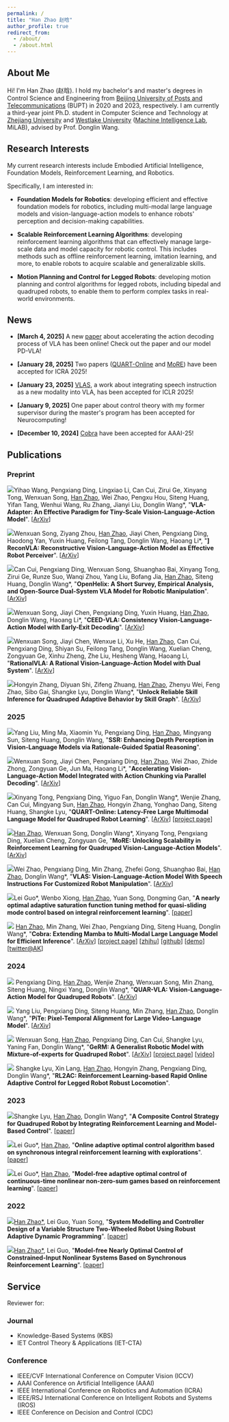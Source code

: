 ```yaml
---
permalink: /
title: "Han Zhao 赵晗"
author_profile: true
redirect_from: 
  - /about/
  - /about.html
---
```


<h2 id='about'>About Me</h2>

Hi! I'm Han Zhao (赵晗). I hold my bachelor's and master's degrees in Control Science and Engineering from <a href="https://www.bupt.edu.cn/">Beijing University of Posts and Telecommunications</a> (BUPT) in 2020 and 2023, respectively. I am currently a third-year joint Ph.D. student in Computer Science and Technology at <a href="https://www.zju.edu.cn/">Zhejiang University</a> and <a href="https://www.westlake.edu.cn/">Westlake University</a> (<a href="https://milab.westlake.edu.cn/">Machine Intelligence Lab</a>, MiLAB), advised by Prof. Donglin Wang. 


<h2 id='research-interests'>Research Interests</h2>
My current research interests include Embodied Artificial Intelligence, Foundation Models, Reinforcement Learning, and Robotics. 

Specifically, I am interested in:
- **Foundation Models for Robotics**: developing efficient and effective foundation models for robotics, including multi-modal large language models and vision-language-action models to enhance robots' perception and decision-making capabilities.

- **Scalable Reinforcement Learning Algorithms**: developing reinforcement learning algorithms that can effectively manage large-scale data and model capacity for robotic control. This includes methods such as offline reinforcement learning, imitation learning, and more, to enable robots to acquire scalable and generalizable skills.

- **Motion Planning and Control for Legged Robots**: developing motion planning and control algorithms for legged robots, including bipedal and quadruped robots, to enable them to perform complex tasks in real-world environments.


<h2 id='news'>News</h2>

* **[March 4, 2025]** A new [paper](https://arxiv.org/abs/2503.02310) about accelerating the action decoding process of VLA has been online! Check out the paper and our model PD-VLA!

* **[January 28, 2025]** Two papers ([QUART-Online](https://arxiv.org/abs/2412.15576) and [MoRE](https://arxiv.org/abs/2503.08007)) have been accepted for ICRA 2025!

* **[January 23, 2025]** [VLAS](https://arxiv.org/abs/2502.13508), a work about integrating speech instruction as a new modality into VLA, has been accepted for ICLR 2025!

* **[January 9, 2025]** One paper about control theory with my former supervisor during the master's program has been accepted for Neurocomputing!

* **[December 10, 2024]** [Cobra](https://arxiv.org/abs/2403.14520) have been accepted for AAAI-25!

<!--
* **[July 4, 2024]** Two papers ([PiTe](https://arxiv.org/abs/2409.07239) and [QUAR-VLA](https://arxiv.org/abs/2312.14457)) have been accepted for ECCV 2024!

* **[June 30, 2024]** [GeRM](https://arxiv.org/abs/2403.13358) has been accepted for IROS 2024!

* **[May 14, 2024]** One paper (RL2AC) has been accepted for RSS 2024!

* **[March 22, 2024]** A new [paper](https://arxiv.org/abs/2403.14520) about Cobra, an efficient multi-modal large language model, was released. [Project page](https://sites.google.com/view/cobravlm) has been available. The paper has been featured by [Hugging Face Daily Papers](https://huggingface.co/papers?date=2024-03-22)! [Demo](https://huggingface.co/spaces/han1997/cobra) has been available!

* **[March 20, 2024]** A new [paper](https://arxiv.org/abs/2403.13358) about GeRM, a generalist robotic model with the mixture-of-experts architecture and RL training method for quadruped robot, was released. [Project page](https://songwxuan.github.io/GeRM/) has been available. [Video](https://www.youtube.com/watch?v=tjgIxsXW0JU) has been available!
-->


<h2 id='publications'>Publications</h2>

### Preprint

<a href="https://arxiv.org/abs/2509.09372" target="_blank"><img src="https://img.shields.io/badge/arXiv-2509.09372-B31B1B?style=for-the-badge"></a>Yihao Wang, Pengxiang Ding, Lingxiao Li, Can Cui, Zirui Ge, Xinyang Tong, Wenxuan Song, <u>Han Zhao</u>, Wei Zhao, Pengxu Hou, Siteng Huang, Yifan Tang, Wenhui Wang, Ru Zhang, Jianyi Liu, Donglin Wang\*, &quot;**VLA-Adapter: An Effective Paradigm for Tiny-Scale Vision-Language-Action Model**&quot;. [[ArXiv](https://arxiv.org/pdf/2509.09372.pdf)]

<a href="https://arxiv.org/abs/2508.10333" target="_blank"><img src="https://img.shields.io/badge/arXiv-2508.10333-B31B1B?style=for-the-badge"></a>Wenxuan Song, Ziyang Zhou, <u>Han Zhao</u>, Jiayi Chen, Pengxiang Ding, Haodong Yan, Yuxin Huang, Feilong Tang, Donglin Wang, Haoang Li\*, &quot;**]
ReconVLA: Reconstructive Vision-Language-Action Model as Effective Robot Perceiver**&quot;. [[ArXiv](https://arxiv.org/pdf/2508.10333.pdf)]

<a href="https://arxiv.org/abs/2505.03912" target="_blank"><img src="https://img.shields.io/badge/arXiv-2505.03912-B31B1B?style=for-the-badge"></a>Can Cui, Pengxiang Ding, Wenxuan Song, Shuanghao Bai, Xinyang Tong, Zirui Ge, Runze Suo, Wanqi Zhou, Yang Liu, Bofang Jia, <u>Han Zhao</u>, Siteng Huang, Donglin Wang\*, &quot;**OpenHelix: A Short Survey, Empirical Analysis, and Open-Source Dual-System VLA Model for Robotic Manipulation**&quot;. [[ArXiv](https://arxiv.org/pdf/2505.03912.pdf)]

<a href="https://arxiv.org/abs/2506.13725" target="_blank"><img src="https://img.shields.io/badge/arXiv-2506.13725-B31B1B?style=for-the-badge"></a>Wenxuan Song, Jiayi Chen, Pengxiang Ding, Yuxin Huang, <u>Han Zhao</u>, Donglin Wang, Haoang Li\*, &quot;**CEED-VLA: Consistency Vision-Language-Action Model with Early-Exit Decoding**&quot;. [[ArXiv](https://arxiv.org/pdf/2506.13725.pdf)]

<a href="https://arxiv.org/abs/2506.10826" target="_blank"><img src="https://img.shields.io/badge/arXiv-2506.10826-B31B1B?style=for-the-badge"></a>Wenxuan Song, Jiayi Chen, Wenxue Li, Xu He, <u>Han Zhao</u>, Can Cui, Pengxiang Ding, Shiyan Su, Feilong Tang,
 Donglin Wang, Xuelian Cheng, Zongyuan Ge, Xinhu Zheng, Zhe Liu, Hesheng Wang, Haoang Li, &quot;**RationalVLA: A Rational Vision-Language-Action Model with Dual System**&quot;. [[ArXiv](https://arxiv.org/pdf/2506.10826.pdf)]

<a href="https://arxiv.org/abs/2311.06015" target="_blank"><img src="https://img.shields.io/badge/arXiv-2311.06015-B31B1B?style=for-the-badge"></a>Hongyin Zhang, Diyuan Shi, Zifeng Zhuang, <u>Han Zhao</u>, Zhenyu Wei, Feng Zhao, Sibo Gai, Shangke Lyu, Donglin Wang\*, &quot;**Unlock Reliable Skill Inference for Quadruped Adaptive Behavior by Skill Graph**&quot;. [[ArXiv](https://arxiv.org/abs/2311.06015)]

### 2025
<a target="_blank"><img src="https://img.shields.io/badge/NIPS-2025-blue?style=for-the-badge"></a>Yang Liu, Ming Ma, Xiaomin Yu, Pengxiang Ding, <u>Han Zhao</u>, Mingyang Sun, Siteng Huang, Donglin Wang, &quot;**SSR: Enhancing Depth Perception in Vision-Language Models via Rationale-Guided Spatial Reasoning**&quot;.

<a href="https://arxiv.org/abs/2503.02310" target="_blank"><img src="https://img.shields.io/badge/IROS-2025-blue?style=for-the-badge"></a>Wenxuan Song, Jiayi Chen, Pengxiang Ding, <u>Han Zhao</u>, Wei Zhao, Zhide Zhong, Zongyuan Ge, Jun Ma, Haoang Li\*, &quot;**Accelerating Vision-Language-Action Model Integrated with Action Chunking via Parallel Decoding**&quot;. [[ArXiv](https://arxiv.org/pdf/2503.02310.pdf)]

<a href="https://arxiv.org/abs/2412.15576" target="_blank"><img src="https://img.shields.io/badge/ICRA-2025-blue?style=for-the-badge"></a>Xinyang Tong, Pengxiang Ding, Yiguo Fan, Donglin Wang\*, Wenjie Zhang, Can Cui, Mingyang Sun, <u>Han Zhao</u>, Hongyin Zhang, Yonghao Dang, Siteng Huang, Shangke Lyu, &quot;**QUART-Online: Latency-Free Large Multimodal Language Model for Quadruped Robot Learning**&quot;. [[ArXiv](https://arxiv.org/pdf/2412.15576.pdf)] [[project page](https://quart-online.github.io/)]

<a href="https://arxiv.org/abs/2503.08007" target="_blank"><img src="https://img.shields.io/badge/ICRA-2025-blue?style=for-the-badge"></a><u>Han Zhao</u>, Wenxuan Song, Donglin Wang\*, Xinyang Tong, Pengxiang Ding, Xuelian Cheng, Zongyuan Ge, &quot;**MoRE: Unlocking Scalability in Reinforcement Learning for Quadruped Vision-Language-Action Models**&quot;. [[ArXiv](https://arxiv.org/pdf/2503.08007.pdf)]

<a href="https://arxiv.org/abs/2502.13508" target="_blank"><img src="https://img.shields.io/badge/ICLR-2025-blue?style=for-the-badge"></a>Wei Zhao, Pengxiang Ding, Min Zhang, Zhefei Gong, Shuanghao Bai, <u>Han Zhao</u>, Donglin Wang\*, &quot;**VLAS: Vision-Language-Action Model With Speech Instructions For Customized Robot Manipulation**&quot;. [[ArXiv](https://arxiv.org/pdf/2502.13508.pdf)]

<a href="https://www.sciencedirect.com/science/article/pii/S0925231225000359?via%3Dihub" target="_blank"><img src="https://img.shields.io/badge/Neuro-2025-green?style=for-the-badge"></a>Lei Guo\*, Wenbo Xiong, <u>Han Zhao</u>, Yuan Song, Dongming Gan, &quot;**A nearly optimal adaptive saturation function tuning method for quasi-sliding mode control based on integral reinforcement learning**&quot;. [[paper](https://www.sciencedirect.com/science/article/pii/S0925231225000359?via%3Dihub)]

<a href="https://arxiv.org/abs/2403.14520" target="_blank"><img src="https://img.shields.io/badge/AAAI-2025-blue?style=for-the-badge"></a> <u>Han Zhao</u>, Min Zhang, Wei Zhao, Pengxiang Ding, Siteng Huang, Donglin Wang\*, &quot;**Cobra: Extending Mamba to Multi-Modal Large Language Model for Efficient Inference**&quot;. [[ArXiv](https://arxiv.org/pdf/2403.14520.pdf)] [[project page](https://sites.google.com/view/cobravlm)] [[zhihu](https://zhuanlan.zhihu.com/p/688544752)] [[github](https://github.com/h-zhao1997/cobra)] [[demo](https://huggingface.co/spaces/han1997/cobra)] [[twitter@AK](https://twitter.com/_akhaliq/status/1771033002748837953?t=6S4PVZXg6GcXqi_-PFzipw&s=19)]

### 2024
<a href="https://arxiv.org/abs/2312.14457" target="_blank"><img src="https://img.shields.io/badge/ECCV-2024-blue?style=for-the-badge"></a> Pengxiang Ding, <u>Han Zhao</u>, Wenjie Zhang, Wenxuan Song, Min Zhang, Siteng Huang, Ningxi Yang, Donglin Wang\*, &quot;**QUAR-VLA: Vision-Language-Action Model for Quadruped Robots**&quot;. [[ArXiv](https://arxiv.org/abs/2312.14457)]

<a href="https://arxiv.org/abs/2409.07239" target="_blank"><img src="https://img.shields.io/badge/ECCV-2024-blue?style=for-the-badge"></a> Yang Liu, Pengxiang Ding, Siteng Huang, Min Zhang, <u>Han Zhao</u>, Donglin Wang\*, &quot;**PiTe: Pixel-Temporal Alignment for Large Video-Language Model**&quot;. [[ArXiv](https://arxiv.org/abs/2409.07239)]

<a href="https://arxiv.org/abs/2403.13358" target="_blank"><img src="https://img.shields.io/badge/IROS-2024-blue?style=for-the-badge"></a> Wenxuan Song, <u>Han Zhao</u>, Pengxiang Ding, Can Cui, Shangke Lyu, Yaning Fan, Donglin Wang\*, &quot;**GeRM: A Generalist Robotic Model with Mixture-of-experts for Quadruped Robot**&quot;. [[ArXiv](https://arxiv.org/abs/2403.13358)] [[project page](https://songwxuan.github.io/GeRM/)] [[video](https://www.youtube.com/watch?v=tjgIxsXW0JU)]

<a target="_blank"><img src="https://img.shields.io/badge/RSS-2024-blue?style=for-the-badge"></a> Shangke Lyu, Xin Lang, <u>Han Zhao</u>, Hongyin Zhang, Pengxiang Ding, Donglin Wang\*, &quot;**RL2AC: Reinforcement Learning-based Rapid Online Adaptive Control for Legged Robot Robust Locomotion**&quot;.

### 2023
<a href="https://ieeexplore.ieee.org/document/10341908/" target="_blank"><img src="https://img.shields.io/badge/IROS-2023-blue?style=for-the-badge"></a>Shangke Lyu, <u>Han Zhao</u>, Donglin Wang\*, &quot;**A Composite Control Strategy for Quadruped Robot by Integrating Reinforcement Learning and Model-Based Control**&quot;. [[paper](https://ieeexplore.ieee.org/document/10341908/)]

<a href="https://www.sciencedirect.com/science/article/abs/pii/S092523122201431X/" target="_blank"><img src="https://img.shields.io/badge/Neuro-2023-green?style=for-the-badge"></a>Lei Guo\*, <u>Han Zhao</u>, &quot;**Online adaptive optimal control algorithm based on synchronous integral reinforcement learning with explorations**&quot;. [[paper](https://www.sciencedirect.com/science/article/abs/pii/S092523122201431X/)]

<a href="https://ietresearch.onlinelibrary.wiley.com/doi/full/10.1049/cth2.12376/" target="_blank"><img src="https://img.shields.io/badge/IET%20CTA-2023-green?style=for-the-badge"></a>Lei Guo\*, <u>Han Zhao</u>, &quot;**Model‐free adaptive optimal control of continuous‐time nonlinear non‐zero‐sum games based on reinforcement learning**&quot;. [[paper](https://ietresearch.onlinelibrary.wiley.com/doi/full/10.1049/cth2.12376/)]

### 2022
<a href="https://ieeexplore.ieee.org/document/10033602/" target="_blank"><img src="https://img.shields.io/badge/CCDC-2022-blue?style=for-the-badge"></a><u>Han Zhao*</u>, Lei Guo, Yuan Song, &quot;**System Modelling and Controller Design of a Variable Structure Two-Wheeled Robot Using Robust Adaptive Dynamic Programming**&quot;. [[paper](https://ieeexplore.ieee.org/document/10033602)]

<a href="https://ieeexplore.ieee.org/document/9902515/" target="_blank"><img src="https://img.shields.io/badge/CCC-2022-blue?style=for-the-badge"></a><u>Han Zhao*</u>, Lei Guo, &quot;**Model-free Nearly Optimal Control of Constrained-Input Nonlinear Systems Based on Synchronous Reinforcement Learning**&quot;. [[paper](https://ieeexplore.ieee.org/document/9902515/)]


<h2 id='service'>Service</h2>

Reviewer for:

### Journal
- Knowledge-Based Systems (KBS)
- IET Control Theory & Applications (IET-CTA)

### Conference
- IEEE/CVF International Conference on Computer Vision (ICCV)
- AAAI Conference on Artificial Intelligence (AAAI)
- IEEE International Conference on Robotics and Automation (ICRA)
- IEEE/RSJ International Conference on Intelligent Robots and Systems (IROS)
- IEEE Conference on Decision and Control (CDC)
